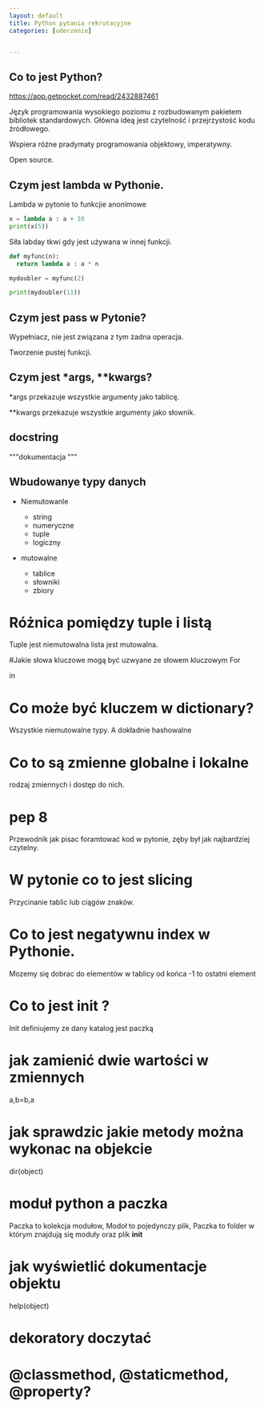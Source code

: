```yaml
---
layout: default
title: Python pytania rekrutacyjne
categories: [uderzenie]


---
```

## Co to jest Python?
https://app.getpocket.com/read/2432887461

Język programowania wysokiego poziomu z rozbudowanym pakietem bibliotek standardowych. Główna ideą jest czytelność i przejrzystość kodu źródłowego.

Wspiera różne pradymaty programowania objektowy, imperatywny.

Open source.


## Czym jest lambda w Pythonie.

Lambda w pytonie to funkcjie anonimowe

```python
x = lambda a : a + 10
print(x(5))

```

Siła labday tkwi gdy jest używana w innej funkcji.

```python
def myfunc(n):
  return lambda a : a * n

mydoubler = myfunc(2)

print(mydoubler(11))

```

## Czym jest pass w Pytonie?

Wypełniacz, nie jest związana z tym żadna operacja.

Tworzenie pustej funkcji.


## Czym jest  *args, **kwargs?

*args przekazuje wszystkie argumenty jako tablicę.

**kwargs przekazuje wszystkie argumenty jako słownik.


## docstring

"""dokumentacja """

## Wbudowanye typy danych

* Niemutowanle
    * string
    * numeryczne
    * tuple
    * logiczny
  
* mutowalne
  * tablice
  * słowniki
  * zbiory

# Różnica pomiędzy tuple i listą

Tuple jest niemutowalna lista jest mutowalna.

#Jakie słowa kluczowe mogą być uzwyane ze słowem kluczowym For

in

# Co może być kluczem w dictionary?

Wszystkie niemutowalne typy. A dokładnie hashowalne

# Co to są zmienne globalne i lokalne

rodzaj zmiennych i dostęp do nich.

# pep 8

Przewodnik jak pisac foramtować kod w pytonie, zęby był jak najbardziej czytelny. 

# W pytonie co to jest slicing
 Przycinanie tablic lub ciągów znaków.

# Co to jest negatywnu index w Pythonie.

Mozemy się dobrac do elementów w tablicy od końca -1 to ostatni element

# Co to jest __init__ ?
Init definiujemy ze dany katalog jest paczką


# jak zamienić dwie wartości w zmiennych 
a,b=b,a

# jak sprawdzic jakie metody można wykonac na objekcie
dir(object)

# moduł python a paczka
Paczka to kolekcja modułow,
Modoł to pojedynczy plik, Paczka to folder w którym znajdują się moduły oraz plik __init__

# jak wyświetlić dokumentacje objektu

help(object)

# dekoratory doczytać

# @classmethod, @staticmethod, @property?